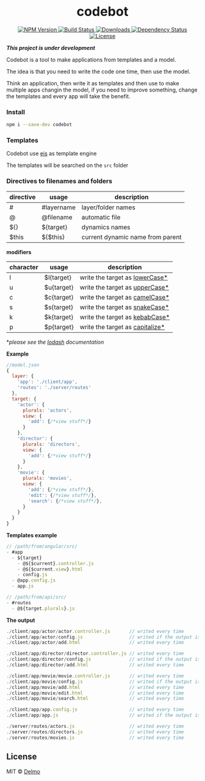 <big><h1 align="center">codebot</h1></big>

<p align="center">
  <a href="https://npmjs.org/package/codebot">
    <img src="https://img.shields.io/npm/v/codebot.svg?style=flat-square"
         alt="NPM Version">
  </a>

  <a href="https://travis-ci.org/delmosaurio/codebot">
    <img src="https://img.shields.io/travis/delmosaurio/codebot.svg?style=flat-square"
         alt="Build Status">
  </a>

  <a href="https://npmjs.org/package/codebot">
    <img src="http://img.shields.io/npm/dm/codebot.svg?style=flat-square"
         alt="Downloads">
  </a>

  <a href="https://david-dm.org/delmosaurio/codebot.svg">
    <img src="https://david-dm.org/delmosaurio/codebot.svg?style=flat-square"
         alt="Dependency Status">
  </a>

  <a href="https://github.com/delmosaurio/codebot/blob/master/LICENSE">
    <img src="https://img.shields.io/npm/l/codebot.svg?style=flat-square"
         alt="License">
  </a>
</p>

***This project is under development***

Codebot is a tool to make applications from templates and a model.

The idea is that you need to write the code one time, then use the model.

Think an application, then write it as templates and then use to make multiple apps changin the model, if you need to improve something, change the templates and every app will take the benefit.

### Install

```sh
npm i --save-dev codebot
```

### Templates

Codebot use [ejs](https://www.npmjs.com/package/ejs) as template engine

The templates will be searched on the `src` folder

### Directives to filenames and folders

directive|usage      |description
---------|-----------|-----------
\#        |\#layername |layer/folder names
@        |@filename  |automatic file
${}      |${target}  |dynamics names
$this |${$this}|current dynamic name from parent

**modifiers**
  
character|usage     |description
---------|----------|-----------
l        |$l{target}|write the target as [lowerCase*](https://lodash.com/docs#lowerCase)
u        |$u{target}|write the target as [upperCase*](https://lodash.com/docs#upperCase)
c        |$c{target}|write the target as [camelCase*](https://lodash.com/docs#camelCase)
s        |$s{target}|write the target as [snakeCase*](https://lodash.com/docs#snakeCase)
k        |$k{target}|write the target as [kebabCase*](https://lodash.com/docs#kebabCase)
p        |$p{target}|write the target as [capitalize*](https://lodash.com/docs#capitalize)

**please see the [lodash](https://lodash.com/docs) documentation*

**Example**

```js
//model.json
{
  layer: {
    'app': './client/app',
    'routes': './server/routes'
  },
  target: {
    'actor': { 
      plurals: 'actors',
      view: {
        'add': {/*view stuff*/}
      }
    },
    'director': { 
      plurals: 'directors',
      view: {
        'add': {/*view stuff*/}
      }
    },
    'movie': { 
      plurals: 'movies',
      view: {
        'add': {/*view stuff*/},
        'edit': {/*view stuff*/},
        'search': {/*view stuff*/},
      }
    }
  }
}
```

**Templates example**

```js
// /path/from/angular/src/
- #app
  - ${target}
    - @${$current}.controller.js
    - @${$current.view}.html
    - config.js
  - @app.config.js
  - app.js
```

```js
// /path/from/api/src/
- #routes
  - @${target.plurals}.js
```

**The output**

```js
./client/app/actor/actor.controller.js       // writed every time
./client/app/actor/config.js                 // writed if the output is not exists
./client/app/actor/add.html                  // writed every time

./client/app/director/director.controller.js // writed every time
./client/app/director/config.js              // writed if the output is not exists
./client/app/director/add.html               // writed every time

./client/app/movie/movie.controller.js       // writed every time
./client/app/movie/config.js                 // writed if the output is not exists
./client/app/movie/add.html                  // writed every time
./client/app/movie/edit.html                 // writed every time
./client/app/movie/search.html               // writed every time

./client/app/app.config.js                   // writed every time
./client/app/app.js                          // writed if the output is not exists

./server/routes/actors.js                    // writed every time
./server/routes/directors.js                 // writed every time
./server/routes/movies.js                    // writed every time
```

## License

MIT © [Delmo](https://github.com/delmosaurio/codebot)

[npm-url]: https://npmjs.org/package/codebot
[npm-image]: https://img.shields.io/npm/v/codebot.svg?style=flat-square

[travis-url]: https://travis-ci.org/delmosaurio/codebot
[travis-image]: https://img.shields.io/travis/delmosaurio/codebot.svg?style=flat-square

[coveralls-url]: https://coveralls.io/r/delmosaurio/codebot
[coveralls-image]: https://img.shields.io/coveralls/delmosaurio/codebot.svg?style=flat-square

[depstat-url]: https://david-dm.org/delmosaurio/codebot
[depstat-image]: https://david-dm.org/delmosaurio/codebot.svg?style=flat-square

[download-badge]: http://img.shields.io/npm/dm/codebot.svg?style=flat-square

